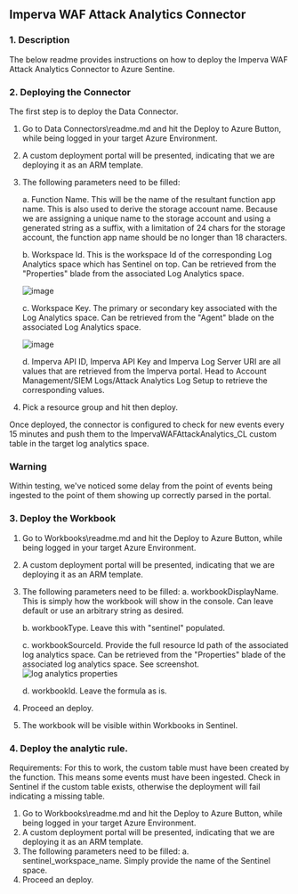 ## Imperva WAF Attack Analytics Connector 

### 1. Description

The below readme provides instructions on how to deploy the Imperva WAF Attack Analytics Connector to Azure Sentine.

### 2. Deploying the Connector

The first step is to deploy the Data Connector. 
1. Go to Data Connectors\readme.md and hit the Deploy to Azure Button, while being logged in your target Azure Environment.
2. A custom deployment portal will be presented, indicating that we are deploying it as an ARM template.
3. The following parameters need to be filled:
   
    a. Function Name. This will be the name of the resultant function app name. This is also used to derive the storage account name. Because we are assigning a unique name to the storage account and using a generated string as a suffix, with a limitation of 24 chars for the storage account, the function app name should be no longer than 18 characters.
   
    b. Workspace Id. This is the workspace Id of the corresponding Log Analytics space which has Sentinel on top. Can be retrieved from the "Properties" blade from the associated Log Analytics space.
   
   ![image](https://github.com/GabrielNBJJ/impervaWafAttackAnalyticsSentinelSolution/assets/58338986/267fdb0a-9304-46e8-8d3c-8d0d6259e882)


    c. Workspace Key. The primary or secondary key associated with the Log Analytics space. Can be retrieved from the "Agent" blade on the associated Log Analytics space.

   ![image](https://github.com/GabrielNBJJ/impervaWafAttackAnalyticsSentinelSolution/assets/58338986/5981b30b-1355-4e9d-9564-a9fd8a99f287)

   
    d. Imperva API ID, Imperva API Key and Imperva Log Server URI are all values that are retrieved from the Imperva portal. Head to Account Management/SIEM Logs/Attack Analytics Log Setup to retrieve the corresponding values.
   
5. Pick a resource group and hit then deploy.


Once deployed, the connector is configured to check for new events every 15 minutes and push them to the ImpervaWAFAttackAnalytics_CL custom table in the target log analytics space.

### Warning

Within testing, we've noticed some delay from the point of events being ingested to the point of them showing up correctly parsed in the portal.

### 3. Deploy the Workbook

1. Go to Workbooks\readme.md and hit the Deploy to Azure Button, while being logged in your target Azure Environment.
2. A custom deployment portal will be presented, indicating that we are deploying it as an ARM template.
3. The following parameters need to be filled:
    a. workbookDisplayName. This is simply how the workbook will show in the console. Can leave default or use an arbitrary string as desired.
   
    b. workbookType. Leave this with "sentinel" populated.
   
    c. workbookSourceId. Provide the full resource Id path of the associated log analytics space. Can be retrieved from the "Properties" blade of the associated log analytics space. See screenshot.
   ![log analytics properties](https://github.com/GabrielNBJJ/impervaWafAttackAnalyticsSentinelSolution/assets/58338986/bfcff020-6ad5-4c2f-9477-86811c901f81)

    d. workbookId. Leave the formula as is.
5. Proceed an deploy.
6. The workbook will be visible within Workbooks in Sentinel.


### 4. Deploy the analytic rule.

Requirements: For this to work, the custom table must have been created by the function. This means some events must have been ingested. Check in Sentinel if the custom table exists, otherwise the deployment will fail indicating a missing table.

1. Go to Workbooks\readme.md and hit the Deploy to Azure Button, while being logged in your target Azure Environment.
2. A custom deployment portal will be presented, indicating that we are deploying it as an ARM template.
3. The following parameters need to be filled:
    a. sentinel_workspace_name. Simply provide the name of the Sentinel space.
4. Proceed an deploy.
